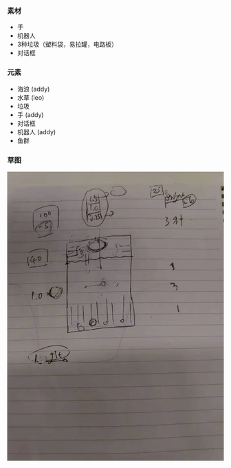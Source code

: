 ### 素材
- 手
- 机器人
- 3种垃圾（塑料袋，易拉罐，电路板）
- 对话框

### 元素
- 海浪 (addy)
- 水草 (leo)
- 垃圾 
- 手 (addy)
- 对话框 
- 机器人 (addy)
- 鱼群

### 草图
![](./demands/draft_08.23.jpeg)
